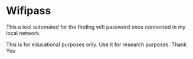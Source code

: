 # Wifipass
This a tool automated for the finding wifi password once connected in my local network.


This is for educational purposes only. Use it for research purposes.
Thank You

